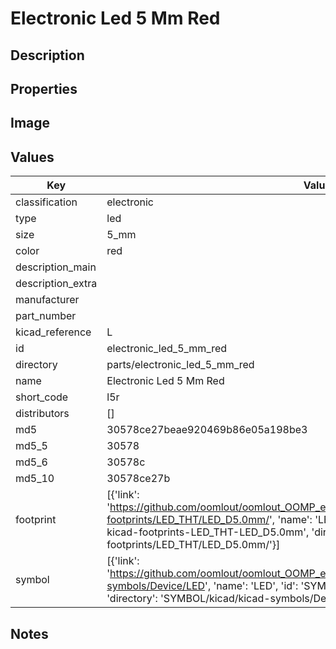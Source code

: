 # Electronic Led 5 Mm Red

## Description

## Properties


## Image


## Values

| Key | Value |
| --- | --- |
| classification | electronic |
| type | led |
| size | 5_mm |
| color | red |
| description_main |  |
| description_extra |  |
| manufacturer |  |
| part_number |  |
| kicad_reference | L |
| id | electronic_led_5_mm_red |
| directory | parts/electronic_led_5_mm_red |
| name | Electronic Led 5 Mm Red |
| short_code | l5r |
| distributors | [] |
| md5 | 30578ce27beae920469b86e05a198be3 |
| md5_5 | 30578 |
| md5_6 | 30578c |
| md5_10 | 30578ce27b |
| footprint | [{'link': 'https://github.com/oomlout/oomlout_OOMP_eda_V2/tree/main/FOOTPRINT/kicad/kicad-footprints/LED_THT/LED_D5.0mm/', 'name': 'LED_D5.0mm', 'id': 'FOOTPRINT-kicad-kicad-footprints-LED_THT-LED_D5.0mm', 'directory': 'FOOTPRINT/kicad/kicad-footprints/LED_THT/LED_D5.0mm/'}] |
| symbol | [{'link': 'https://github.com/oomlout/oomlout_OOMP_eda_V2/tree/main/SYMBOL/kicad/kicad-symbols/Device/LED', 'name': 'LED', 'id': 'SYMBOL-kicad-kicad-symbols-Device-LED', 'directory': 'SYMBOL/kicad/kicad-symbols/Device/LED/'}] |

## Notes

